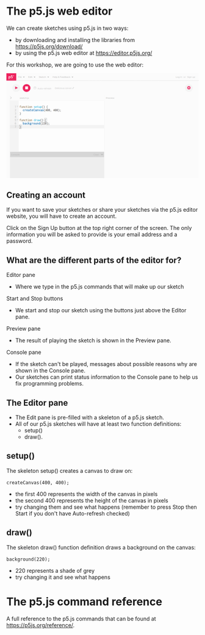 # The p5.js web editor

We can create sketches using p5.js in two ways:

- by downloading and installing the libraries from https://p5js.org/download/
- by using the p5.js web editor at https://editor.p5js.org/

For this workshop, we are going to use the web editor:

![The p5.js web editor](web_editor.png)

## Creating an account

If you want to save your sketches or share your sketches via the p5.js editor website, you will have to create an account.

Click on the Sign Up button at the top right corner of the screen. The only information you will be asked to provide is your email address and a password.

## What are the different parts of the editor for?

Editor pane
  - Where we type in the p5.js commands that will make up our sketch

Start and Stop buttons
  - We start and stop our sketch using the buttons just above the Editor pane.

Preview pane
  - The result of playing the sketch is shown in the Preview pane.

Console pane
- If the sketch can't be played, messages about possible reasons why are shown in the Console pane.
- Our sketches can print status information to the Console pane to help us fix programming problems.

## The Editor pane

- The Edit pane is pre-filled with a skeleton of a p5.js sketch.
- All of our p5.js sketches will have at least two function definitions:
  - setup()
  - draw().

## setup()

The skeleton setup() creates a canvas to draw on:

    createCanvas(400, 400);

- the first 400 represents the width of the canvas in pixels
- the second 400 represents the height of the canvas in pixels
- try changing them and see what happens (remember to press Stop then Start if you don't have Auto-refresh checked)

## draw()

The skeleton draw() function definition draws a background on the canvas:

    background(220);

- 220 represents a shade of grey
- try changing it and see what happens

# The p5.js command reference

A full reference to the p5.js commands that  can be found at https://p5js.org/reference/. 
